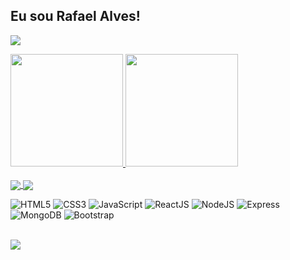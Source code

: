 ## Eu sou Rafael Alves!  

![](https://www.codewars.com/users/rafa.alves.15)
 <div>
  <a href="https://github.com/rafa-alves-15">
  <img height="180em" src="https://github-readme-stats.vercel.app/api?username=rafa-alves-15&show_icons=true&theme=chartreuse-dark&include_all_commits=true&count_private=true"/>
  <img height="180em" src="https://github-readme-stats.vercel.app/api/top-langs/?username=rafa-alves-15&layout=compact&langs_count=7&theme=chartreuse-dark"/>
</div>

 </br>
 <a href="https://github.com/rafa-alves-15/Hush-Game">
  <img align="center" src="https://github-readme-stats.vercel.app/api/pin/?username=rafa-alves-15&repo=Hush-Game&theme=chartreuse-dark" />
 </a>
 <a href="https://github.com/rafa-alves-15/project-2-my-own-help">
  <img align="center" src="https://github-readme-stats.vercel.app/api/pin/?username=rafa-alves-15&repo=project-2-my-own-help&theme=chartreuse-dark" />
 </a>
 

![HTML5](https://img.shields.io/badge/-HTML5-E34F26?style=flat&logo=html5&logoColor=white)
![CSS3](https://img.shields.io/badge/-CSS3-1572B6?style=flat&logo=css3)
![JavaScript](https://img.shields.io/badge/-JavaScript-EDD222?style=flat&logo=javascript&logoColor=white)
![ReactJS](https://img.shields.io/badge/-ReactJS-51CBF2?style=flat&logo=react&logoColor=white)
![NodeJS](http://img.shields.io/badge/-NodeJS-6EBF20?style=flat&logo=node.js&logoColor=white)
![Express](http://img.shields.io/badge/-Express-black?style=flat&logo=express&logoColor=white)
![MongoDB](http://img.shields.io/badge/-MongoDB-47A248?style=flat&logo=mongodb&logoColor=white)
![Bootstrap](http://img.shields.io/badge/-Bootstrap-69419A?style=flat&logo=mongodb&logoColor=white)
 
 </br>

<div> 
  <a href="https://www.linkedin.com/in/rafael-alves-silva-150/" target="_blank"><img src="https://img.shields.io/badge/-LinkedIn-%230077B5?style=for-the-badge&logo=linkedin&logoColor=white" target="_blank"></a> 
 
</div>
